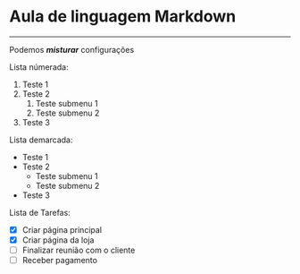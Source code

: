 # Aula de linguagem Markdown
---

Podemos __*misturar*__ configurações

Lista númerada:

1. Teste 1
2. Teste 2
   1. Teste submenu 1
   2. Teste submenu 2
3. Teste 3

Lista demarcada:

* Teste 1
* Teste 2
  * Teste submenu 1
  * Teste submenu 2
* Teste 3

Lista de Tarefas:

- [x] Criar página principal
- [x] Criar página da loja
- [ ] Finalizar reunião com o cliente
- [ ] Receber pagamento
